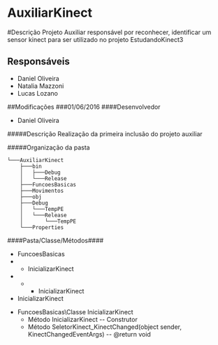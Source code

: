 # AuxiliarKinect

#Descrição
Projeto Auxiliar responsável por reconhecer, identificar um sensor kinect para ser utilizado no projeto EstudandoKinect3

## Responsáveis
* Daniel Oliveira
* Natalia Mazzoni
* Lucas Lozano

##Modificações
###01/06/2016
####Desenvolvedor
* Daniel Oliveira

#####Descrição
Realização da primeira inclusão do projeto auxiliar

#####Organização da pasta
```
└───AuxiliarKinect
	├───bin
	│   ├───Debug
	│   └───Release
	├───FuncoesBasicas
	├───Movimentos
	├───obj
	├───Debug
	│   └───TempPE
	│   └───Release
	│       └───TempPE
	└───Properties
```

####Pasta/Classe/Métodos####
* FuncoesBasicas
* * InicializarKinect
* * * InicializarKinect
* InicializarKinect
<ul>
  <li>FuncoesBasicas\Classe InicializarKinect
    <ul>
      <li>Método InicializarKinect  -- Construtor</li>
      <li>Método SeletorKinect_KinectChanged(object sender, KinectChangedEventArgs) -- @return void</li>
    </ul>
  </li>
</ul>
